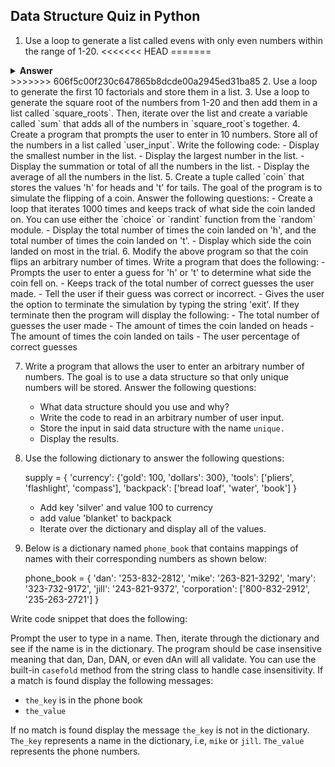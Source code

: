 ## Data Structure Quiz in Python

1.	Use a loop to generate a list called evens with only even numbers within the range of 1-20.
<<<<<<< HEAD
=======

<details><summary><b>Answer</b></summary>


#### Answer: D

Within the function, we first declare the `name` variable with the `var` keyword. This means that the variable gets hoisted (memory space is set up during the creation phase) with the default value of `undefined`, until we actually get to the line where we define the variable. We haven't defined the variable yet on the line where we try to log the `name` variable, so it still holds the value of `undefined`.

Variables with the `let` keyword (and `const`) are hoisted, but unlike `var`, don't get <i>initialized</i>. They are not accessible before the line we declare (initialize) them. This is called the "temporal dead zone". When we try to access the variables before they are declared, JavaScript throws a `ReferenceError`.


</details>
>>>>>>> 606f5c00f230c647865b8dcde00a2945ed31ba85
2.	Use a loop to generate the first 10 factorials and store them in a list. 
3.	Use a loop to generate the square root of the numbers from 1-20 and then add them in a list called `square_roots`. Then, iterate over the list and create a variable called `sum` that adds all of the numbers in `square_root`s together. 
4.	Create a program that prompts the user to enter in 10 numbers. Store all of the numbers in a list called `user_input`. Write the following code: 
	- Display the smallest number in the list.
	 - Display the largest number in the list.
	- Display the summation or total of all the numbers in the list. 
	- Display the average of all the numbers in the list.
5. Create a tuple called `coin` that stores the values 'h' for heads and 't' for tails. The goal of the program is to simulate the flipping of a coin. Answer the following questions: 
	- Create a loop that iterates 1000 times and keeps track of what side the coin landed on. You can use either the `choice` or `randint` function from the `random` module. 
	- Display the total number of times the coin landed on 'h', and the total number of times the coin landed on 't'.
	- Display which side the coin landed on most in the trial. 
6. Modify the above program so that the coin flips an arbitrary number of times. Write a program that does the following:
	- Prompts the user to enter a guess for 'h' or 't' to determine what side the coin fell on.
	- Keeps track of the total number of correct guesses the user made. 
	- Tell the user if their guess was correct or incorrect. 
	- Gives the user the option to terminate the simulation by typing the string 'exit'. If they terminate then the program will display the following:
		- The total number of guesses the user made
		- The amount of times the coin landed on heads
		- The amount of times the coin landed on tails 
		- The user percentage of correct guesses

7) Write a program that allows the user to enter an arbitrary number of numbers. The goal is to use a data structure so that only unique numbers will be stored. Answer the following questions:
	- What data structure should you use and why?
	- Write the code to read in an arbitrary number of user input.
	- Store the input in said data structure with the name `unique.`
	- Display the results.  

8) Use the following dictionary to answer the following questions:

    supply = {
        'currency': {'gold': 100, 'dollars': 300},
        'tools': ['pliers', 'flashlight', 'compass'],
        'backpack': ['bread loaf', 'water', 'book']
    }

	- Add key 'silver' and value 100 to currency
	- add value 'blanket' to backpack
	- Iterate over the dictionary and display all of the values.


9) Below is a dictionary named `phone_book` that contains mappings of names with their corresponding numbers as shown below: 

    phone_book = {
        'dan': '253-832-2812',
        'mike': '263-821-3292',
        'mary': '323-732-9172',
        'jill': '243-821-9372',
        'corporation': ['800-832-2912', '235-263-2721']
    }

Write code snippet that does the following:

Prompt the user to type in a name. Then, iterate through the dictionary and see if the name is in the dictionary. The program should be case insensitive meaning that dan, Dan, DAN, or even dAn will all validate. You can use the built-in `casefold` method from the string class to handle case insensitivity. If a match is found display the following messages:

- `the_key` is in the phone book
- `the_value`

If no match is found display the message `the_key` is not in the dictionary. `The_key` represents a name in the dictionary, i.e, `mike` or `jill`. `The_value` represents the phone numbers. 


